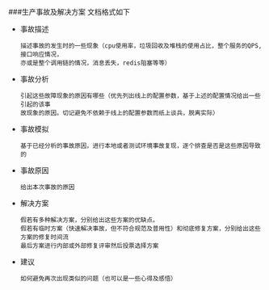 ###生产事故及解决方案
文档格式如下
+ 事故描述
  ```
  描述事故的发生时的一些现象（cpu使用率，垃圾回收及堆栈的使用占比，整个服务的QPS,接口响应情况，
  亦或是整个调用链的情况，消息丢失，redis阻塞等等）
  ```
+ 事故分析
  ```
  引起这些故障现象的原因有哪些（优先列出线上的配置参数，基于上述的配置情况给出一些引起的该事
  故现象的原因。切记避免不依赖于线上的配置参数而纸上谈兵，脱离实际）
  ```
+ 事故模拟
  ```
  基于已经分析的事故原因，进行本地或者测试环境事故复现，逐个排查是否是这些原因导致的
  ```
+ 事故原因
   ```
  给出本次事故的原因
   ``` 
+ 解决方案
  ```
  假若有多种解决方案，分别给出这些方案的优缺点。
  假若有临时方案（快速解决事故，但不符合规范及普用性）和彻底修复方案，分别给出这些方案的修复时间流
  最后方案进行内部或外部修复评审然后投票选择方案
  ```
+ 建议
  ```
  如何避免再次出现类似的问题（也可以是一些心得及感悟）
  ```


















